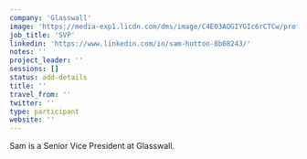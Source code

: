```yaml
---
company: 'Glasswall'
image: 'https://media-exp1.licdn.com/dms/image/C4E03AQGIYGIc6rCTCw/profile-displayphoto-shrink_200_200/0?e=1588204800&v=beta&t=GzFYYesyQt0KEjN5MPExXa6Z9TrTuUHIhxLGUHeRcDA'
job_title: 'SVP'
linkedin: 'https://www.linkedin.com/in/sam-hutton-8b08243/'
notes: ''
project_leader: ''
sessions: []
status: add-details
title: ''
travel_from: ''
twitter: ''
type: participant
website: ''
---
```

Sam is a Senior Vice President at Glasswall.